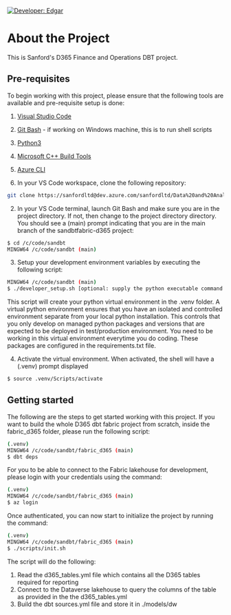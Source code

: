 [![Developer: Edgar](https://img.shields.io/badge/developer-edgar-blue)](mailto:etaboada@sanford.co.nz)

# About the Project

This is Sanford's D365 Finance and Operations DBT project.

## Pre-requisites

To begin working with this project, please ensure that the following tools are available and pre-requisite setup is done:

1. [Visual Studio Code](https://code.visualstudio.com/download)
2. [Git Bash](https://git-scm.com/download/win) - if working on Windows machine, this is to run shell scripts 
3. [Python3](https://www.python.org/downloads/release/python-3120/)
4. [Microsoft C++ Build Tools](https://visualstudio.microsoft.com/visual-cpp-build-tools/)
5. [Azure CLI](https://learn.microsoft.com/en-us/cli/azure/install-azure-cli-windows?tabs=azure-cli)


1. In your VS Code workspace, clone the following repository:
```bash
git clone https://sanfordltd@dev.azure.com/sanfordltd/Data%20and%20Analytics/_git/sandbt
```

2. In your VS Code terminal, launch Git Bash and make sure you are in the project directory. If not, then change to the project directory directory. You should see a (main) prompt indicating that you are in the main branch of the sandbtfabric-d365 project:
```bash
$ cd /c/code/sandbt
MINGW64 /c/code/sandbt (main)
```

3. Setup your development environment variables by executing the following script:
```bash
MINGW64 /c/code/sandbt (main)
$ ./developer_setup.sh [optional: supply the python executable command e.g. py or python (default is py)]
```
This script will create your python virtual environment in the .venv folder. A virtual python environment ensures that you have an isolated and controlled environment separate from your local python installation. This controls that you only develop on managed python packages and versions that are expected to be deployed in test/production environment. You need to be working in this virtual environment everytime you do coding. These packages are configured in the requirements.txt file.

4. Activate the virtual environment. When activated, the shell will have a (.venv) prompt displayed
```bash
$ source .venv/Scripts/activate
```

## Getting started

The following are the steps to get started working with this project. If you want to build the whole D365 dbt fabric project from scratch, inside the fabric_d365 folder, please run the following script:

```bash
(.venv)
MINGW64 /c/code/sandbt/fabric_d365 (main)
$ dbt deps
```

For you to be able to connect to the Fabric lakehouse for development, please login with your credentials using the command:

```bash
(.venv)
MINGW64 /c/code/sandbt/fabric_d365 (main)
$ az login
```

Once authenticated, you can now start to initialize the project by running the command:

```bash
(.venv)
MINGW64 /c/code/sandbt/fabric_d365 (main)
$ ./scripts/init.sh
```

The script will do the following:

1. Read the d365_tables.yml file which contains all the D365 tables required for reporting
2. Connect to the Dataverse lakehouse to query the columns of the table as provided in the the d365_tables.yml
3. Build the dbt sources.yml file and store it in ./models/dw

